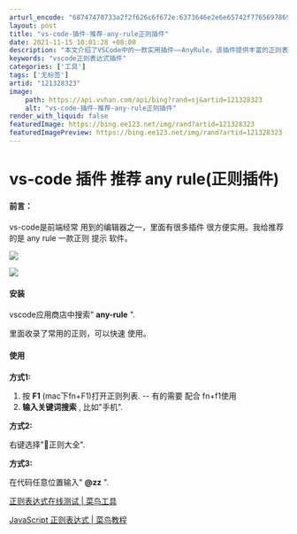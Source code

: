 ```yaml
---
arturl_encode: "68747470733a2f2f626c6f672e:6373646e2e6e65742f77656978696e5f34343035383732352f:61727469636c652f64657461696c732f313231333238333233"
layout: post
title: "vs-code-插件-推荐-any-rule正则插件"
date: 2021-11-15 10:01:28 +08:00
description: "本文介绍了VSCode中的一款实用插件——AnyRule，该插件提供丰富的正则表达式快捷使用。用户可"
keywords: "vscode正则表达式插件"
categories: ['工具']
tags: ['无标签']
artid: "121328323"
image:
    path: https://api.vvhan.com/api/bing?rand=sj&artid=121328323
    alt: "vs-code-插件-推荐-any-rule正则插件"
render_with_liquid: false
featuredImage: https://bing.ee123.net/img/rand?artid=121328323
featuredImagePreview: https://bing.ee123.net/img/rand?artid=121328323
---
```


# vs-code 插件 推荐 any rule(正则插件)

#### 前言：

vs-code是前端经常 用到的编辑器之一，里面有很多插件 很方便实用。我给推荐的是 any rule 一款正则 提示 软件。

![](https://i-blog.csdnimg.cn/blog_migrate/b63494d6b980340a3f07ff8357e08238.png)

![](https://i-blog.csdnimg.cn/blog_migrate/d70787906b3347e941f61fbc0e8b0cae.png)

#### 安装

vscode应用商店中搜索"
**any-rule**
".

里面收录了常用的正则，可以快速 使用。

#### 使用

**方式1:**

1. 按
   **F1**
   (mac下fn+F1)打开正则列表. -- 有的需要 配合 fn+f1使用
2. **输入关键词搜索**
   , 比如"手机".

**方式2:**

右键选择"🦕正则大全".

**方式3:**

在代码任意位置输入"
**@zz**
".

[正则表达式在线测试 | 菜鸟工具](https://c.runoob.com/front-end/854/ "正则表达式在线测试 | 菜鸟工具")

[JavaScript 正则表达式 | 菜鸟教程](https://www.runoob.com/js/js-regexp.html "JavaScript 正则表达式 | 菜鸟教程")